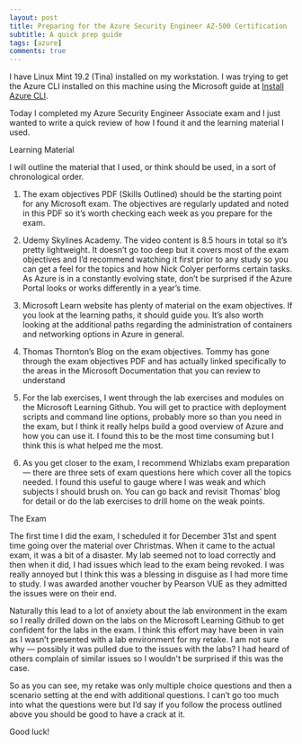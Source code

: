 ```yaml
---
layout: post
title: Preparing for the Azure Security Engineer AZ-500 Certification
subtitle: A quick prep guide
tags: [azure]
comments: true
---
```


I have Linux Mint 19.2 (Tina) installed on my workstation. I was trying to get the Azure CLI installed on this machine using the Microsoft guide at [Install Azure CLI](https://docs.microsoft.com/en-us/cli/azure/install-azure-cli-apt?view=azure-cli-latest).

Today I completed my Azure Security Engineer Associate exam and I just wanted to write a quick review of how I found it and the learning material I used.

Learning Material

I will outline the material that I used, or think should be used, in a sort of chronological order.

1. The exam objectives PDF (Skills Outlined) should be the starting point for any Microsoft exam. The objectives are regularly updated and noted in this PDF so it’s worth checking each week as you prepare for the exam.

2. Udemy Skylines Academy. The video content is 8.5 hours in total so it’s pretty lightweight. It doesn’t go too deep but it covers most of the exam objectives and I’d recommend watching it first prior to any study so you can get a feel for the topics and how Nick Colyer performs certain tasks. As Azure is in a constantly evolving state, don’t be surprised if the Azure Portal looks or works differently in a year’s time.

3. Microsoft Learn website has plenty of material on the exam objectives. If you look at the learning paths, it should guide you. It’s also worth looking at the additional paths regarding the administration of containers and networking options in Azure in general.

4. Thomas Thornton’s Blog on the exam objectives. Tommy has gone through the exam objectives PDF and has actually linked specifically to the areas in the Microsoft Documentation that you can review to understand

5. For the lab exercises, I went through the lab exercises and modules on the Microsoft Learning Github. You will get to practice with deployment scripts and command line options, probably more so than you need in the exam, but I think it really helps build a good overview of Azure and how you can use it. I found this to be the most time consuming but I think this is what helped me the most.

6. As you get closer to the exam, I recommend Whizlabs exam preparation — there are three sets of exam questions here which cover all the topics needed. I found this useful to gauge where I was weak and which subjects I should brush on. You can go back and revisit Thomas’ blog for detail or do the lab exercises to drill home on the weak points.

The Exam

The first time I did the exam, I scheduled it for December 31st and spent time going over the material over Christmas. When it came to the actual exam, it was a bit of a disaster. My lab seemed not to load correctly and then when it did, I had issues which lead to the exam being revoked. I was really annoyed but I think this was a blessing in disguise as I had more time to study. I was awarded another voucher by Pearson VUE as they admitted the issues were on their end.

Naturally this lead to a lot of anxiety about the lab environment in the exam so I really drilled down on the labs on the Microsoft Learning Github to get confident for the labs in the exam. I think this effort may have been in vain as I wasn’t presented with a lab environment for my retake. I am not sure why — possibly it was pulled due to the issues with the labs? I had heard of others complain of similar issues so I wouldn't be surprised if this was the case.

So as you can see, my retake was only multiple choice questions and then a scenario setting at the end with additional questions. I can’t go too much into what the questions were but I’d say if you follow the process outlined above you should be good to have a crack at it.

Good luck!
